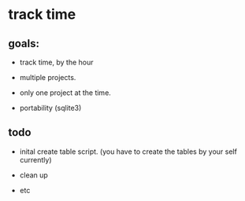 # track time

## goals:

- track time, by the hour

- multiple projects.

- only one project at the time.

- portability (sqlite3)


## todo

- inital create table script. (you have to create the tables by your self currently)

- clean up

- etc
